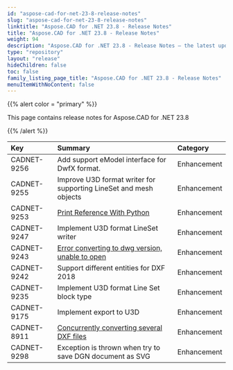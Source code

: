 ```yaml
---
id: "aspose-cad-for-net-23-8-release-notes"
slug: "aspose-cad-for-net-23-8-release-notes"
linktitle: "Aspose.CAD for .NET 23.8 - Release Notes"
title: "Aspose.CAD for .NET 23.8 - Release Notes"
weight: 94
description: "Aspose.CAD for .NET 23.8 - Release Notes – the latest updates and fixes."
type: "repository"
layout: "release"
hideChildren: false
toc: false
family_listing_page_title: "Aspose.CAD for .NET 23.8 - Release Notes"
menuItemWithNoContent: false
---
```


{{% alert color = "primary" %}}

This page contains release notes for Aspose.CAD for .NET 23.8

{{% /alert %}}


|**Key**|**Summary**|**Category**|
| :- | :- | :- |
| CADNET-9256 | Add support eModel interface for DwfX format. | Enhancement |
| CADNET-9255 | Improve U3D format writer for supporting LineSet and mesh objects | Enhancement |
| CADNET-9253 | [Print Reference With Python](https://forum.aspose.com/t/print-reference-with-python/268451) | Enhancement |
| CADNET-9247 | Implement U3D format LineSet writer | Enhancement |
| CADNET-9243 | [Error converting to dwg version, unable to open](https://forum.aspose.com/t/discovered-2-possible-bugs-in-aspose-cad/267986) | Enhancement |
| CADNET-9242 | Support different entities for DXF 2018 | Enhancement |
| CADNET-9235 | Implement U3D format Line Set block type | Enhancement |
| CADNET-9175 | Implement export to U3D | Enhancement |
| CADNET-8911 | [Concurrently converting several DXF files](https://forum.aspose.com/t/concurrently-converting-several-dxf-files/256447) | Enhancement |
| CADNET-9298 | Exception is thrown when try to save DGN document as SVG | Enhancement |
